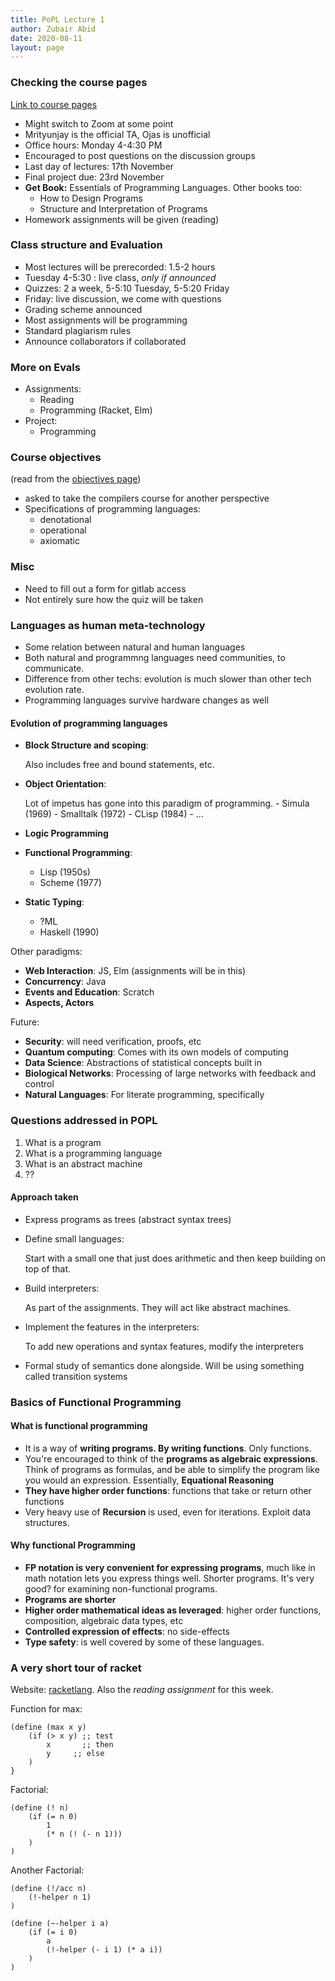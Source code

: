 ```yaml
---
title: PoPL Lecture 1
author: Zubair Abid
date: 2020-08-11
layout: page
---
```


### Checking the course pages

[Link to course pages]

- Might switch to Zoom at some point
- Mrityunjay is the official TA, Ojas is unofficial
- Office hours: Monday 4-4:30 PM
- Encouraged to post questions on the discussion groups
- Last day of lectures: 17th November
- Final project due: 23rd November
- **Get Book:** Essentials of Programming Languages. Other books too:
    - How to Design Programs
    - Structure and Interpretation of Programs
- Homework assignments will be given (reading)

### Class structure and Evaluation

- Most lectures will be prerecorded: 1.5-2 hours
- Tuesday 4-5:30 : live class, *only if announced*
- Quizzes: 2 a week, 5-5:10 Tuesday, 5-5:20 Friday
- Friday: live discussion, we come with questions
- Grading scheme announced
- Most assignments will be programming
- Standard plagiarism rules
- Announce collaborators if collaborated

### More on Evals

- Assignments:
    - Reading
    - Programming (Racket, Elm)
- Project:
    - Programming

### Course objectives

(read from the [objectives page])

- asked to take the compilers course for another perspective
- Specifications of programming languages:
    - denotational
    - operational
    - axiomatic

### Misc

- Need to fill out a form for gitlab access
- Not entirely sure how the quiz will be taken

### Languages as human meta-technology

- Some relation between natural and human languages
- Both natural and programmng languages need communities, to communicate.
- Difference from other techs: evolution is much slower than other tech 
  evolution rate.
- Programming languages survive hardware changes as well

#### Evolution of programming languages

- **Block Structure and scoping**: 
  
  Also includes free and bound statements, etc.
- **Object Orientation**:  
  
  Lot of impetus has gone into this paradigm of programming.
      - Simula (1969)
      - Smalltalk (1972)
      - CLisp (1984)
      - ...
- **Logic Programming**
- **Functional Programming**:
    - Lisp (1950s)
    - Scheme (1977)
- **Static Typing**:
    - ?ML
    - Haskell (1990)

Other paradigms:

- **Web Interaction**: JS, Elm (assignments will be in this)
- **Concurrency**: Java
- **Events and Education**: Scratch
- **Aspects, Actors**

Future:

- **Security**: will need verification, proofs, etc
- **Quantum computing**: Comes with its own models of computing
- **Data Science**: Abstractions of statistical concepts built in
- **Biological Networks**: Processing of large networks with feedback 
  and control
- **Natural Languages**: For literate programming, specifically

### Questions addressed in POPL

1. What is a program
2. What is a programming language
3. What is an abstract machine
4. ??

#### Approach taken

- Express programs as trees (abstract syntax trees)
- Define small languages: 
  
  Start with a small one that just does arithmetic and then keep building
  on top of that.
- Build interpreters: 
  
  As part of the assignments. They will act like abstract machines.
- Implement the features in the interpreters: 
  
  To add new operations and syntax features, modify the interpreters
- Formal study of semantics done alongside. Will be using something 
  called transition systems
  
### Basics of Functional Programming 

#### What is functional programming

- It is a way of **writing programs. By writing functions**. Only functions.
- You're encouraged to think of the **programs as algebraic expressions**. 
  Think of programs as formulas, and be able to simplify the program
  like you would an expression. Essentially, **Equational Reasoning**
- **They have higher order functions**: functions that take or return other 
  functions
- Very heavy use of **Recursion** is used, even for iterations. Exploit 
  data structures.
  
#### Why functional Programming

- **FP notation is very convenient for expressing programs**, much like in 
  math notation lets you express things well. Shorter programs. It's very
  good? for examining non-functional programs.
- **Programs are shorter**
- **Higher order mathematical ideas as leveraged**: higher order functions, 
  composition, algebraic data types, etc
- **Controlled expression of effects**: no side-effects
- **Type safety**: is well covered by some of these languages.

### A very short tour of racket

Website: [racketlang]. Also the *reading assignment* for this week.

Function for max:

```racket
(define (max x y)
    (if (> x y) ;; test
        x       ;; then
        y     ;; else
    )
}
```

Factorial: 

```racket
(define (! n)
    (if (= n 0)
        1
        (* n (! (- n 1)))
    )    
)
```

Another Factorial:

```racket
(define (!/acc n)
    (!-helper n 1)
)

(define (~-helper i a)
    (if (= i 0)
        a
        (!-helper (- i 1) (* a i))
    )
)
```


[racketlang]: https://docs.racket-lang.org/guide/index.html
[Link to course pages]: https://faculty.iiit.ac.in/~venkatesh.choppella/popl/
[objectives page]: https://faculty.iiit.ac.in/~venkatesh.choppella/popl/objective.html
